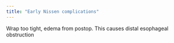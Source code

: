 ```yaml
---
title: "Early Nissen complications"
---
```

Wrap too tight, edema from postop. This causes distal esophageal obstruction

